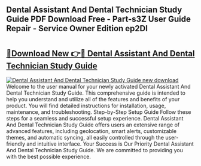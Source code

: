 ## Dental Assistant And Dental Technician Study Guide PDF Download Free - Part-s3Z User Guide Repair - Service Owner Edition ep2DI

# <h2><a href="http://bc79682.oget.top/?id=Dental+Assistant+And+Dental+Technician+Study+Guide">🔗Download New 👉🔴 Dental Assistant And Dental Technician Study Guide</a></h2>

[![Dental Assistant And Dental Technician Study Guide new download](https://i.imgur.com/5g1atiW.png)](http://bc79682.oget.top/?id=Dental+Assistant+And+Dental+Technician+Study+Guide)
Welcome to the user manual for your newly activated Dental Assistant And Dental Technician Study Guide. This comprehensive guide is intended to help you understand and utilize all of the features and benefits of your product. You will find detailed instructions for installation, usage, maintenance, and troubleshooting. Step-by-Step Setup Guide Follow these steps for a seamless and successful setup experience. Dental Assistant And Dental Technician Study Guide offers users an extensive range of advanced features, including geolocation, smart alerts, customizable themes, and automatic syncing, all easily controlled through the user-friendly and intuitive interface. Your Success is Our Priority Dental Assistant And Dental Technician Study Guide. We are committed to providing you with the best possible experience.
